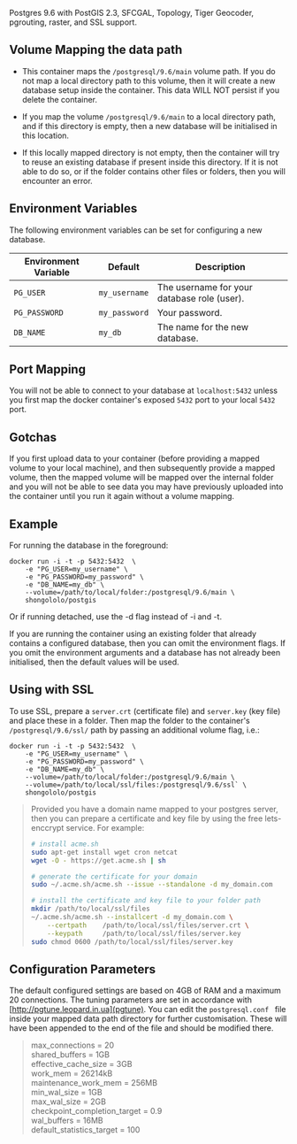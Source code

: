 Postgres 9.6 with PostGIS 2.3, SFCGAL, Topology, Tiger Geocoder, pgrouting, raster, and SSL support.

Volume Mapping the data path
----------------------------
- This container maps the `/postgresql/9.6/main` volume path. If you do not map a local directory path to this volume, then it will create a new database setup inside the container. This data WILL NOT persist if you delete the container.

- If you map the volume `/postgresql/9.6/main` to a local directory path, and if this directory is empty, then a new database will be initialised in this location.

- If this locally mapped directory is not empty, then the container will try to reuse an existing database if present inside this directory. If it is not able to do so, or if the folder contains other files or folders, then you will encounter an error.

Environment Variables
---------------------
The following environment variables can be set for configuring a new database.

Environment Variable | Default | Description
------------------------|---------|--------------
`PG_USER` |  `my_username` | The username for your database role (user).
`PG_PASSWORD` | `my_password` | Your password.
`DB_NAME` | `my_db` | The name for the new database.

Port Mapping
------------
You will not be able to connect to your database at `localhost:5432` unless you first map the docker container's exposed `5432` port to your local `5432` port.

Gotchas
-------
If you first upload data to your container (before providing a mapped volume to your local machine), and then subsequently provide a mapped volume, then the mapped volume will be mapped over the internal folder and you will not be able to see data you may have previously uploaded into the container until you run it again without a volume mapping.

Example
-------
For running the database in the foreground:
```
docker run -i -t -p 5432:5432  \
    -e "PG_USER=my_username" \
    -e "PG_PASSWORD=my_password" \
    -e "DB_NAME=my_db" \
    --volume=/path/to/local/folder:/postgresql/9.6/main \
    shongololo/postgis
```

Or if running detached, use the -d flag instead of -i and -t.

If you are running the container using an existing folder that already contains a configured database, then you can omit the environment flags. If you omit the environment arguments and a database has not already been initialised, then the default values will be used.

Using with SSL
--------------

To use SSL, prepare a `server.crt` (certificate file) and `server.key` (key file) and place these in a folder.
Then map the folder to the container's `/postgresql/9.6/ssl/` path by passing an additional volume flag, i.e.:

```
docker run -i -t -p 5432:5432  \
    -e "PG_USER=my_username" \
    -e "PG_PASSWORD=my_password" \
    -e "DB_NAME=my_db" \
    --volume=/path/to/local/folder:/postgresql/9.6/main \
    --volume=/path/to/local/ssl/files:/postgresql/9.6/ssl` \
    shongololo/postgis
```


> Provided you have a domain name mapped to your postgres server, then you can prepare a certificate and key file by using the free lets-enccrypt service.
> For example:
> ```bash
> # install acme.sh
> sudo apt-get install wget cron netcat
> wget -O - https://get.acme.sh | sh
>
> # generate the certificate for your domain
> sudo ~/.acme.sh/acme.sh --issue --standalone -d my_domain.com
>
> # install the certificate and key file to your folder path
> mkdir /path/to/local/ssl/files
> ~/.acme.sh/acme.sh --installcert -d my_domain.com \
>     --certpath    /path/to/local/ssl/files/server.crt \
>     --keypath     /path/to/local/ssl/files/server.key
> sudo chmod 0600 /path/to/local/ssl/files/server.key
> ```

Configuration Parameters
------------------------
The default configured settings are based on 4GB of RAM and a maximum 20 connections. The tuning parameters are set in accordance with [http://pgtune.leopard.in.ua](pgtune). You can edit the `postgresql.conf ` file inside your mapped data path directory for further customisation. These will have been appended to the end of the file and should be modified there.

>max_connections = 20  
>shared_buffers = 1GB  
>effective_cache_size = 3GB  
>work_mem = 26214kB  
>maintenance_work_mem = 256MB  
>min_wal_size = 1GB  
>max_wal_size = 2GB  
>checkpoint_completion_target = 0.9  
>wal_buffers = 16MB  
>default_statistics_target = 100  
